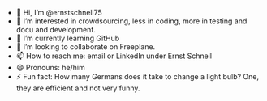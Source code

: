 - 👋 Hi, I’m @ernstschnell75
- 👀 I’m interested in crowdsourcing, less in coding, more in testing and docu and development.
- 🌱 I’m currently learning GitHub
- 💞️ I’m looking to collaborate on Freeplane.
- 📫 How to reach me: email or LinkedIn under Ernst Schnell
- 😄 Pronouns: he/him
- ⚡ Fun fact: How many Germans does it take to change a light bulb? One, they are efficient and not very funny.

<!---
ernstschnell75/ernstschnell75 is a ✨ special ✨ repository because its `README.md` (this file) appears on your GitHub profile.
You can click the Preview link to take a look at your changes.
--->
